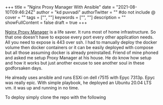 +++
title = "Nginx Proxy Manager With Ansible"
date = "2021-08-10T09:46:24Z"
author = "kd puvvadi"
authorTwitter = "" #do not include @
cover = ""
tags = ["", ""]
keywords = ["", ""]
description = ""
showFullContent = false
draft = true
+++

[Nginx Proxy Manager](https://nginxproxymanager.com/) is a life saver. It runs most of home infrastructure. So that one doesn't have to expose every port every other application needs. All you need to expose is 443 over ssh. I had to manually deploy the docker volume then docker containers or it can be easily deployed with compose but all those assuming docker is already preinstalled. Friend of mine phoned and asked me setup Proxy Manager at his house. He do know how setup and how it works but just another excuse to see another soul in these godforsaken days.

He already uses ansible and runs ESXi on dell r7515 with Epyc 7313p. Epyc was really epic. With simple playbook, he deployed an Ubuntu 20.04 LTS vm. it was up and running in no time.

To deploy simply clone the repo with the following

```sh

```
